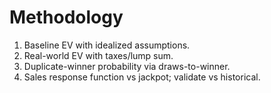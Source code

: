 # Methodology
1) Baseline EV with idealized assumptions.
2) Real-world EV with taxes/lump sum.
3) Duplicate-winner probability via draws-to-winner.
4) Sales response function vs jackpot; validate vs historical.
